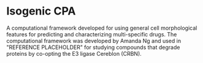 # Isogenic CPA
A computational framework developed for using general cell morphological features for predicting and characterizing multi-specific drugs. The computational framework was developed by Amanda Ng and used in "REFERENCE PLACEHOLDER" for studying compounds that degrade proteins by co-opting the E3 ligase Cereblon (CRBN).
